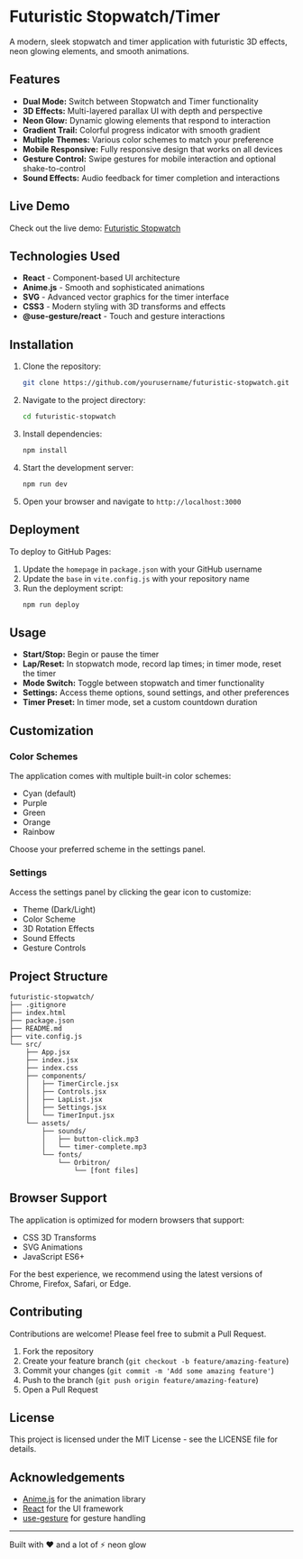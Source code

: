 # Futuristic Stopwatch/Timer

A modern, sleek stopwatch and timer application with futuristic 3D effects, neon glowing elements, and smooth animations.


## Features

- **Dual Mode:** Switch between Stopwatch and Timer functionality
- **3D Effects:** Multi-layered parallax UI with depth and perspective
- **Neon Glow:** Dynamic glowing elements that respond to interaction
- **Gradient Trail:** Colorful progress indicator with smooth gradient
- **Multiple Themes:** Various color schemes to match your preference
- **Mobile Responsive:** Fully responsive design that works on all devices
- **Gesture Control:** Swipe gestures for mobile interaction and optional shake-to-control
- **Sound Effects:** Audio feedback for timer completion and interactions

## Live Demo

Check out the live demo: [Futuristic Stopwatch](https://laffingdragons.github.io/Stopwatch-Timer-UIHackaton/)

## Technologies Used

- **React** - Component-based UI architecture
- **Anime.js** - Smooth and sophisticated animations
- **SVG** - Advanced vector graphics for the timer interface
- **CSS3** - Modern styling with 3D transforms and effects
- **@use-gesture/react** - Touch and gesture interactions

## Installation

1. Clone the repository:
   ```bash
   git clone https://github.com/yourusername/futuristic-stopwatch.git
   ```

2. Navigate to the project directory:
   ```bash
   cd futuristic-stopwatch
   ```

3. Install dependencies:
   ```bash
   npm install
   ```

4. Start the development server:
   ```bash
   npm run dev
   ```

5. Open your browser and navigate to `http://localhost:3000`

## Deployment

To deploy to GitHub Pages:

1. Update the `homepage` in `package.json` with your GitHub username
2. Update the `base` in `vite.config.js` with your repository name
3. Run the deployment script:
   ```bash
   npm run deploy
   ```

## Usage

- **Start/Stop:** Begin or pause the timer
- **Lap/Reset:** In stopwatch mode, record lap times; in timer mode, reset the timer
- **Mode Switch:** Toggle between stopwatch and timer functionality
- **Settings:** Access theme options, sound settings, and other preferences
- **Timer Preset:** In timer mode, set a custom countdown duration

## Customization

### Color Schemes

The application comes with multiple built-in color schemes:
- Cyan (default)
- Purple
- Green
- Orange
- Rainbow

Choose your preferred scheme in the settings panel.

### Settings

Access the settings panel by clicking the gear icon to customize:
- Theme (Dark/Light)
- Color Scheme
- 3D Rotation Effects
- Sound Effects
- Gesture Controls

## Project Structure

```
futuristic-stopwatch/
├── .gitignore
├── index.html
├── package.json
├── README.md
├── vite.config.js
└── src/
    ├── App.jsx
    ├── index.jsx
    ├── index.css
    ├── components/
    │   ├── TimerCircle.jsx
    │   ├── Controls.jsx
    │   ├── LapList.jsx
    │   ├── Settings.jsx
    │   └── TimerInput.jsx
    └── assets/
        ├── sounds/
        │   ├── button-click.mp3
        │   └── timer-complete.mp3
        └── fonts/
            └── Orbitron/
                └── [font files]
```

## Browser Support

The application is optimized for modern browsers that support:
- CSS 3D Transforms
- SVG Animations
- JavaScript ES6+

For the best experience, we recommend using the latest versions of Chrome, Firefox, Safari, or Edge.

## Contributing

Contributions are welcome! Please feel free to submit a Pull Request.

1. Fork the repository
2. Create your feature branch (`git checkout -b feature/amazing-feature`)
3. Commit your changes (`git commit -m 'Add some amazing feature'`)
4. Push to the branch (`git push origin feature/amazing-feature`)
5. Open a Pull Request

## License

This project is licensed under the MIT License - see the LICENSE file for details.

## Acknowledgements

- [Anime.js](https://animejs.com/) for the animation library
- [React](https://reactjs.org/) for the UI framework
- [use-gesture](https://use-gesture.netlify.app/) for gesture handling

---

Built with ❤️ and a lot of ⚡ neon glow
